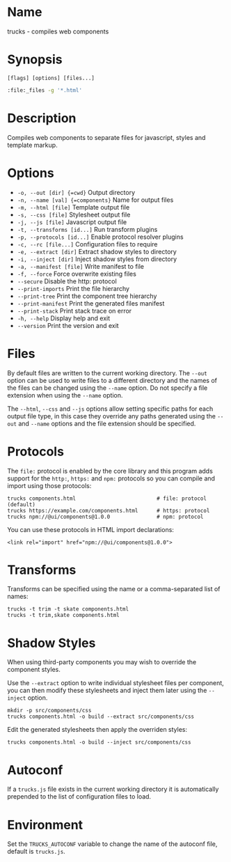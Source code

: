 # Name

trucks - compiles web components

# Synopsis

```
[flags] [options] [files...]
```

```zsh
:file:_files -g '*.html'
```

# Description

Compiles web components to separate files for javascript, styles and template markup.

# Options

+ `-o, --out [dir] {=cwd}` Output directory
+ `-n, --name [val] {=components}` Name for output files
+ `-m, --html [file]` Template output file
+ `-s, --css [file]` Stylesheet output file
+ `-j, --js [file]` Javascript output file
+ `-t, --transforms [id...]` Run transform plugins
+ `-p, --protocols [id...]` Enable protocol resolver plugins
+ `-c, --rc [file...]` Configuration files to require
+ `-e, --extract [dir]` Extract shadow styles to directory
+ `-i, --inject [dir]` Inject shadow styles from directory
+ `-a, --manifest [file]` Write manifest to file
+ `-f, --force` Force overwrite existing files
+ `--secure` Disable the http: protocol
+ `--print-imports` Print the file hierarchy
+ `--print-tree` Print the component tree hierarchy
+ `--print-manifest` Print the generated files manifest
+ `--print-stack` Print stack trace on error
+ `-h, --help` Display help and exit
+ `--version` Print the version and exit

# Files

By default files are written to the current working directory. The `--out` option can be used to write files to a different directory and the names of the files can be changed using the `--name` option. Do not specify a file extension when using the `--name` option.

The `--html`, `--css` and `--js` options allow setting specific paths for each output file type, in this case they override any paths generated using the `--out` and `--name` options and the file extension should be specified.

# Protocols

The `file:` protocol is enabled by the core library and this program adds support for the `http:`, `https:` and `npm:` protocols so you can compile and import using those protocols:

```
trucks components.html                          # file: protocol (default)
trucks https://example.com/components.html      # https: protocol
trucks npm://@ui/components@1.0.0               # npm: protocol
```

You can use these protocols in HTML import declarations:

```
<link rel="import" href="npm://@ui/components@1.0.0">
```

# Transforms

Transforms can be specified using the name or a comma-separated list of names:

```
trucks -t trim -t skate components.html
trucks -t trim,skate components.html
```

# Shadow Styles

When using third-party components you may wish to override the component styles.

Use the `--extract` option to write individual stylesheet files per component, you can then modify these stylesheets and inject them later using the `--inject` option.

```
mkdir -p src/components/css
trucks components.html -o build --extract src/components/css
```

Edit the generated stylesheets then apply the overriden styles:

```
trucks components.html -o build --inject src/components/css
```

# Autoconf

If a `trucks.js` file exists in the current working directory it is automatically prepended to the list of configuration files to load.

# Environment

Set the `TRUCKS_AUTOCONF` variable to change the name of the autoconf file, default is `trucks.js`.
